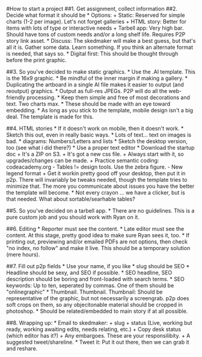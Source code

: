 #How to start a project
##1. Get assignment, collect information
##2. Decide what format it should be
	* Options: 
		+ Static: Reserved for simple charts (1-2 per image). Let's not forget galleries
		+ HTML story: Better for items with lots of type or interactive needs
		+ Tarbell app: Very high bar. Should have tons of custom needs and/or a long shelf life. Requires P2P story link asset.
	* Discuss: The skedmaker will make a best guess, but that's all it is. Gather some data. Learn something. If you think an alternate format is needed, that says so.
	* Digital first: This should be thought through before the print graphic. 

##3. So you've decided to make static graphics.
	* Use the .AI template. This is the 16x9 graphic.
	* Be mindful of the inner margin if making a gallery.
	* Duplicating the artboard in a single AI file makes it easier to output (and reoutput) graphics.
	* Output as full-res JPEGs. P2P will do all the web-friendly processing.
	* Keep them simple and free of most decorations and text. Two charts max.
	* These should be made with an eye toward embedding.
	* As long as you stick to the template, mobile design isn't a big deal. The template is made for this.

##4. HTML stories
	* If it doesn't work on mobile, then it doesn't work.
	* Sketch this out, even in really basic ways.
	* Lots of text... text on images is bad.
	* diagrams: Numbers/Letters and lists
	* Sketch the desktop version, too (see what i did there?)
	* Use a proper text editor
	* Download the startup doc
		+ It's a ZIP on S3.
		+ It's got a new css file.
		+ Always start with it, so upgrades/changes can be made.
		+ Practice semantic coding: codeacademy.org
			- Tables != design tools. Use the zebra figure.
			- New legend format
		+ Get it workin pretty good off your desktop, then put it in p2p. There will invariably be tweaks needed, though the template tries to minimize that. The more you communicate about issues you have the better the template will become.
	* Not every crayon ... we have a clicker, but is that needed. What about sortable/searhable tables? 

##5. So you've decided on a tarbell app. 
	* There are no guidelines. This is a pure custom job and you should work with Ryan on it.

##6. Editing
	* Reporter must see the content.
	* Late editor must see the content. At this stage, pretty good idea to make sure Ryan sees it, too.
	* If printing out, previewing and/or emailed PDFs are not options, then check "no index, no follow" and make it live. This should be a temporary solution (mere hours).


##7. Fill out p2p fields
	* Use your name, if you like
	* slug should be SEO
	* Headline should be sexy, and SEO if possible.
	* SEO headline, SEO description should be boring and front-loaded with search terms. 
	* SEO keywords: Up to ten, seperated by commas. One of them should be "onlinegraphic"
	* Thumbnail. Thumbnail. Thumbnail: Should be representative of the graphic, but not necessarily a screengrab. p2p does soft crops on them, so any objecitonable material should be cropped in photoshop.
	* Should be related/embedded to main story if at all possible.

##8. Wrapping up:
	* Email to skedmaker: 
		+ slug
		+ status (Live, working but ready, working awaiting edits, needs relating, etc.)
		+ Copy desk status (which editor has it?)
		+ Any embargoes. These are your responsilibity.
		+ A suggested tweet/shareline.
	* Tweet it: Put it out there, then we can grab it and reshare.